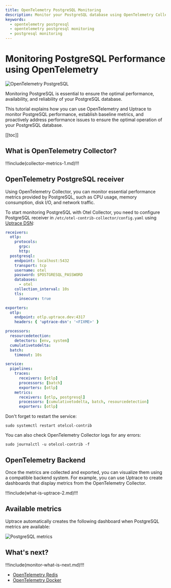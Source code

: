 ```yaml
---
title: OpenTelemetry PostgreSQL Monitoring
description: Monitor your PostgreSQL database using OpenTelemetry Collector postgres receiver.
keywords:
  - opentelemetry postgresql
  - opentelemetry postgresql monitoring
  - postgresql monitoring
---
```


# Monitoring PostgreSQL Performance using OpenTelemetry

![OpenTelemetry PostgreSQL](/opentelemetry-postgresql/cover.png)

Monitoring PostgreSQL is essential to ensure the optimal performance, availability, and reliability of your PostgreSQL database.

This tutorial explains how you can use OpenTelemetry and Uptrace to monitor PostgreSQL performance, establish baseline metrics, and proactively address performance issues to ensure the optimal operation of your PostgreSQL database.

[[toc]]

## What is OpenTelemetry Collector?

!!!include(collector-metrics-1.md)!!!

## OpenTelemetry PostgreSQL receiver

Using OpenTelemetry Collector, you can monitor essential performance metrics provided by PostgreSQL, such as CPU usage, memory consumption, disk I/O, and network traffic.

To start monitoring PostgreSQL with Otel Collector, you need to configure PostgreSQL receiver in `/etc/otel-contrib-collector/config.yaml` using [Uptrace DSN](../get-started.md#dsn):

```yaml
receivers:
  otlp:
    protocols:
      grpc:
      http:
  postgresql:
    endpoint: localhost:5432
    transport: tcp
    username: otel
    password: $POSTGRESQL_PASSWORD
    databases:
      - otel
    collection_interval: 10s
    tls:
      insecure: true

exporters:
  otlp:
    endpoint: otlp.uptrace.dev:4317
    headers: { 'uptrace-dsn': '<FIXME>' }

processors:
  resourcedetection:
    detectors: [env, system]
  cumulativetodelta:
  batch:
    timeout: 10s

service:
  pipelines:
    traces:
      receivers: [otlp]
      processors: [batch]
      exporters: [otlp]
    metrics:
      receivers: [otlp, postgresql]
      processors: [cumulativetodelta, batch, resourcedetection]
      exporters: [otlp]
```

Don't forget to restart the service:

```shell
sudo systemctl restart otelcol-contrib
```

You can also check OpenTelemetry Collector logs for any errors:

```shell
sudo journalctl -u otelcol-contrib -f
```

## OpenTelemetry Backend

Once the metrics are collected and exported, you can visualize them using a compatible backend system. For example, you can use Uptrace to create dashboards that display metrics from the OpenTelemetry Collector.

!!!include(what-is-uptrace-2.md)!!!

## Available metrics

Uptrace automatically creates the following dashboard when PostgreSQL metrics are available:

![PostgreSQL metrics](/opentelemetry-postgresql/metrics.png)

## What's next?

!!!include(monitor-what-is-next.md)!!!

- [OpenTelemetry Redis](opentelemetry-redis.md)
- [OpenTelemetry Docker](opentelemetry-docker.md)
